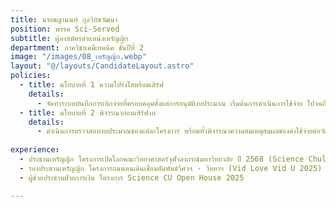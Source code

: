 ```yaml
---
title: นายชญานนท์ กุลวิภัชวัฒนา
position: พรรค Sci-Served
subtitle: ผู้ลงสมัครตำแหน่งเหรัญญิก
department: ภาควิชาเคมีเทคนิค ชั้นปีที่ 2
image: "/images/08_เหรัญญิก.webp"
layout: "@/layouts/CandidateLayout.astro"
policies:
  - title: นโยบายที่ 1 ความโปร่งใสพร้อมเสิร์ฟ
    details:
      - จัดทําระบบบันทึกการเบิกจ่ายที่ครอบคลุมตั้งแต่การอนุมัติงบประมาณ เริ่มต้นการดําเนินการใช้จ่าย ไปจนถึงการปิดโครงการ โดยมีการจัดเก็บข้อมูลอย่างเป็นระบบและสามารถตรวจสอบย้อนกลับได้อย่างโปร่งใสและมีประสิทธิภาพ
  - title: นโยบายที่ 2 พิจารณาก่อนเสิร์ฟงบ
    details:
      - ดําเนินการตรวจสอบงบประมาณของแต่ละโครงการ พร้อมทั้งพิจารณาความสมเหตุสมผลของค่าใช้จ่ายต่อวัตถุประสงค์ เพื่อให้มั่นใจว่างบประมาณถูกใช้ให้เกิดประโยชน์สูงสุดต่อนิสิตคณะวิทยาศาสตร์
  
experience:
  - ประธานเหรัญญิก โครงการเปิดโลกคณะวิทยาศาสตร์จุฬาลงกรณ์มหาวิทยาลัย ปี 2568 (Science Chula Open House 2025) ปีการศึกษา 2567
  - รองประธานเหรัญญิก โครงการถนนคนเดินเชื่อมสัมพันธ์วิศวฯ - วิทยาฯ (Vid Love Vid U 2025)
  - ผู้ช่วยประธานฝ่ายการเงิน โครงการ Science CU Open House 2025

---
```

